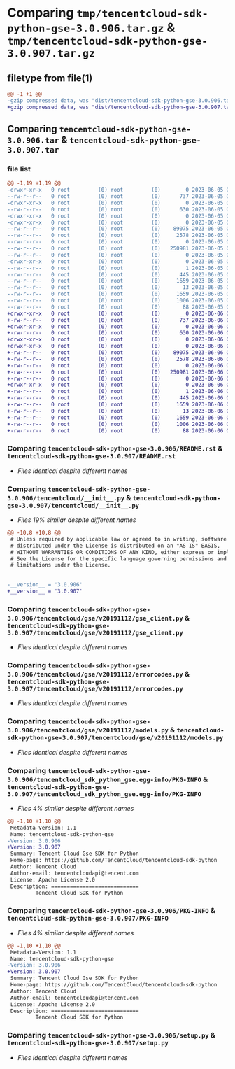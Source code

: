 # Comparing `tmp/tencentcloud-sdk-python-gse-3.0.906.tar.gz` & `tmp/tencentcloud-sdk-python-gse-3.0.907.tar.gz`

## filetype from file(1)

```diff
@@ -1 +1 @@
-gzip compressed data, was "dist/tencentcloud-sdk-python-gse-3.0.906.tar", last modified: Mon Jun  5 00:35:30 2023, max compression
+gzip compressed data, was "dist/tencentcloud-sdk-python-gse-3.0.907.tar", last modified: Tue Jun  6 02:27:44 2023, max compression
```

## Comparing `tencentcloud-sdk-python-gse-3.0.906.tar` & `tencentcloud-sdk-python-gse-3.0.907.tar`

### file list

```diff
@@ -1,19 +1,19 @@
-drwxr-xr-x   0 root         (0) root         (0)        0 2023-06-05 00:35:30.000000 tencentcloud-sdk-python-gse-3.0.906/
--rw-r--r--   0 root         (0) root         (0)      737 2023-06-05 00:35:30.000000 tencentcloud-sdk-python-gse-3.0.906/README.rst
-drwxr-xr-x   0 root         (0) root         (0)        0 2023-06-05 00:35:30.000000 tencentcloud-sdk-python-gse-3.0.906/tencentcloud/
--rw-r--r--   0 root         (0) root         (0)      630 2023-06-05 00:35:30.000000 tencentcloud-sdk-python-gse-3.0.906/tencentcloud/__init__.py
-drwxr-xr-x   0 root         (0) root         (0)        0 2023-06-05 00:35:30.000000 tencentcloud-sdk-python-gse-3.0.906/tencentcloud/gse/
-drwxr-xr-x   0 root         (0) root         (0)        0 2023-06-05 00:35:30.000000 tencentcloud-sdk-python-gse-3.0.906/tencentcloud/gse/v20191112/
--rw-r--r--   0 root         (0) root         (0)    89075 2023-06-05 00:35:30.000000 tencentcloud-sdk-python-gse-3.0.906/tencentcloud/gse/v20191112/gse_client.py
--rw-r--r--   0 root         (0) root         (0)     2578 2023-06-05 00:35:30.000000 tencentcloud-sdk-python-gse-3.0.906/tencentcloud/gse/v20191112/errorcodes.py
--rw-r--r--   0 root         (0) root         (0)        0 2023-06-05 00:35:30.000000 tencentcloud-sdk-python-gse-3.0.906/tencentcloud/gse/v20191112/__init__.py
--rw-r--r--   0 root         (0) root         (0)   250981 2023-06-05 00:35:30.000000 tencentcloud-sdk-python-gse-3.0.906/tencentcloud/gse/v20191112/models.py
--rw-r--r--   0 root         (0) root         (0)        0 2023-06-05 00:35:30.000000 tencentcloud-sdk-python-gse-3.0.906/tencentcloud/gse/__init__.py
-drwxr-xr-x   0 root         (0) root         (0)        0 2023-06-05 00:35:30.000000 tencentcloud-sdk-python-gse-3.0.906/tencentcloud_sdk_python_gse.egg-info/
--rw-r--r--   0 root         (0) root         (0)        1 2023-06-05 00:35:30.000000 tencentcloud-sdk-python-gse-3.0.906/tencentcloud_sdk_python_gse.egg-info/dependency_links.txt
--rw-r--r--   0 root         (0) root         (0)      445 2023-06-05 00:35:30.000000 tencentcloud-sdk-python-gse-3.0.906/tencentcloud_sdk_python_gse.egg-info/SOURCES.txt
--rw-r--r--   0 root         (0) root         (0)     1659 2023-06-05 00:35:30.000000 tencentcloud-sdk-python-gse-3.0.906/tencentcloud_sdk_python_gse.egg-info/PKG-INFO
--rw-r--r--   0 root         (0) root         (0)       13 2023-06-05 00:35:30.000000 tencentcloud-sdk-python-gse-3.0.906/tencentcloud_sdk_python_gse.egg-info/top_level.txt
--rw-r--r--   0 root         (0) root         (0)     1659 2023-06-05 00:35:30.000000 tencentcloud-sdk-python-gse-3.0.906/PKG-INFO
--rw-r--r--   0 root         (0) root         (0)     1006 2023-06-05 00:35:30.000000 tencentcloud-sdk-python-gse-3.0.906/setup.py
--rw-r--r--   0 root         (0) root         (0)       88 2023-06-05 00:35:30.000000 tencentcloud-sdk-python-gse-3.0.906/setup.cfg
+drwxr-xr-x   0 root         (0) root         (0)        0 2023-06-06 02:27:44.000000 tencentcloud-sdk-python-gse-3.0.907/
+-rw-r--r--   0 root         (0) root         (0)      737 2023-06-06 02:27:44.000000 tencentcloud-sdk-python-gse-3.0.907/README.rst
+drwxr-xr-x   0 root         (0) root         (0)        0 2023-06-06 02:27:44.000000 tencentcloud-sdk-python-gse-3.0.907/tencentcloud/
+-rw-r--r--   0 root         (0) root         (0)      630 2023-06-06 02:27:44.000000 tencentcloud-sdk-python-gse-3.0.907/tencentcloud/__init__.py
+drwxr-xr-x   0 root         (0) root         (0)        0 2023-06-06 02:27:44.000000 tencentcloud-sdk-python-gse-3.0.907/tencentcloud/gse/
+drwxr-xr-x   0 root         (0) root         (0)        0 2023-06-06 02:27:44.000000 tencentcloud-sdk-python-gse-3.0.907/tencentcloud/gse/v20191112/
+-rw-r--r--   0 root         (0) root         (0)    89075 2023-06-06 02:27:44.000000 tencentcloud-sdk-python-gse-3.0.907/tencentcloud/gse/v20191112/gse_client.py
+-rw-r--r--   0 root         (0) root         (0)     2578 2023-06-06 02:27:44.000000 tencentcloud-sdk-python-gse-3.0.907/tencentcloud/gse/v20191112/errorcodes.py
+-rw-r--r--   0 root         (0) root         (0)        0 2023-06-06 02:27:44.000000 tencentcloud-sdk-python-gse-3.0.907/tencentcloud/gse/v20191112/__init__.py
+-rw-r--r--   0 root         (0) root         (0)   250981 2023-06-06 02:27:44.000000 tencentcloud-sdk-python-gse-3.0.907/tencentcloud/gse/v20191112/models.py
+-rw-r--r--   0 root         (0) root         (0)        0 2023-06-06 02:27:44.000000 tencentcloud-sdk-python-gse-3.0.907/tencentcloud/gse/__init__.py
+drwxr-xr-x   0 root         (0) root         (0)        0 2023-06-06 02:27:44.000000 tencentcloud-sdk-python-gse-3.0.907/tencentcloud_sdk_python_gse.egg-info/
+-rw-r--r--   0 root         (0) root         (0)        1 2023-06-06 02:27:44.000000 tencentcloud-sdk-python-gse-3.0.907/tencentcloud_sdk_python_gse.egg-info/dependency_links.txt
+-rw-r--r--   0 root         (0) root         (0)      445 2023-06-06 02:27:44.000000 tencentcloud-sdk-python-gse-3.0.907/tencentcloud_sdk_python_gse.egg-info/SOURCES.txt
+-rw-r--r--   0 root         (0) root         (0)     1659 2023-06-06 02:27:44.000000 tencentcloud-sdk-python-gse-3.0.907/tencentcloud_sdk_python_gse.egg-info/PKG-INFO
+-rw-r--r--   0 root         (0) root         (0)       13 2023-06-06 02:27:44.000000 tencentcloud-sdk-python-gse-3.0.907/tencentcloud_sdk_python_gse.egg-info/top_level.txt
+-rw-r--r--   0 root         (0) root         (0)     1659 2023-06-06 02:27:44.000000 tencentcloud-sdk-python-gse-3.0.907/PKG-INFO
+-rw-r--r--   0 root         (0) root         (0)     1006 2023-06-06 02:27:44.000000 tencentcloud-sdk-python-gse-3.0.907/setup.py
+-rw-r--r--   0 root         (0) root         (0)       88 2023-06-06 02:27:44.000000 tencentcloud-sdk-python-gse-3.0.907/setup.cfg
```

### Comparing `tencentcloud-sdk-python-gse-3.0.906/README.rst` & `tencentcloud-sdk-python-gse-3.0.907/README.rst`

 * *Files identical despite different names*

### Comparing `tencentcloud-sdk-python-gse-3.0.906/tencentcloud/__init__.py` & `tencentcloud-sdk-python-gse-3.0.907/tencentcloud/__init__.py`

 * *Files 19% similar despite different names*

```diff
@@ -10,8 +10,8 @@
 # Unless required by applicable law or agreed to in writing, software
 # distributed under the License is distributed on an "AS IS" BASIS,
 # WITHOUT WARRANTIES OR CONDITIONS OF ANY KIND, either express or implied.
 # See the License for the specific language governing permissions and
 # limitations under the License.
 
 
-__version__ = '3.0.906'
+__version__ = '3.0.907'
```

### Comparing `tencentcloud-sdk-python-gse-3.0.906/tencentcloud/gse/v20191112/gse_client.py` & `tencentcloud-sdk-python-gse-3.0.907/tencentcloud/gse/v20191112/gse_client.py`

 * *Files identical despite different names*

### Comparing `tencentcloud-sdk-python-gse-3.0.906/tencentcloud/gse/v20191112/errorcodes.py` & `tencentcloud-sdk-python-gse-3.0.907/tencentcloud/gse/v20191112/errorcodes.py`

 * *Files identical despite different names*

### Comparing `tencentcloud-sdk-python-gse-3.0.906/tencentcloud/gse/v20191112/models.py` & `tencentcloud-sdk-python-gse-3.0.907/tencentcloud/gse/v20191112/models.py`

 * *Files identical despite different names*

### Comparing `tencentcloud-sdk-python-gse-3.0.906/tencentcloud_sdk_python_gse.egg-info/PKG-INFO` & `tencentcloud-sdk-python-gse-3.0.907/tencentcloud_sdk_python_gse.egg-info/PKG-INFO`

 * *Files 4% similar despite different names*

```diff
@@ -1,10 +1,10 @@
 Metadata-Version: 1.1
 Name: tencentcloud-sdk-python-gse
-Version: 3.0.906
+Version: 3.0.907
 Summary: Tencent Cloud Gse SDK for Python
 Home-page: https://github.com/TencentCloud/tencentcloud-sdk-python
 Author: Tencent Cloud
 Author-email: tencentcloudapi@tencent.com
 License: Apache License 2.0
 Description: ============================
         Tencent Cloud SDK for Python
```

### Comparing `tencentcloud-sdk-python-gse-3.0.906/PKG-INFO` & `tencentcloud-sdk-python-gse-3.0.907/PKG-INFO`

 * *Files 4% similar despite different names*

```diff
@@ -1,10 +1,10 @@
 Metadata-Version: 1.1
 Name: tencentcloud-sdk-python-gse
-Version: 3.0.906
+Version: 3.0.907
 Summary: Tencent Cloud Gse SDK for Python
 Home-page: https://github.com/TencentCloud/tencentcloud-sdk-python
 Author: Tencent Cloud
 Author-email: tencentcloudapi@tencent.com
 License: Apache License 2.0
 Description: ============================
         Tencent Cloud SDK for Python
```

### Comparing `tencentcloud-sdk-python-gse-3.0.906/setup.py` & `tencentcloud-sdk-python-gse-3.0.907/setup.py`

 * *Files identical despite different names*

